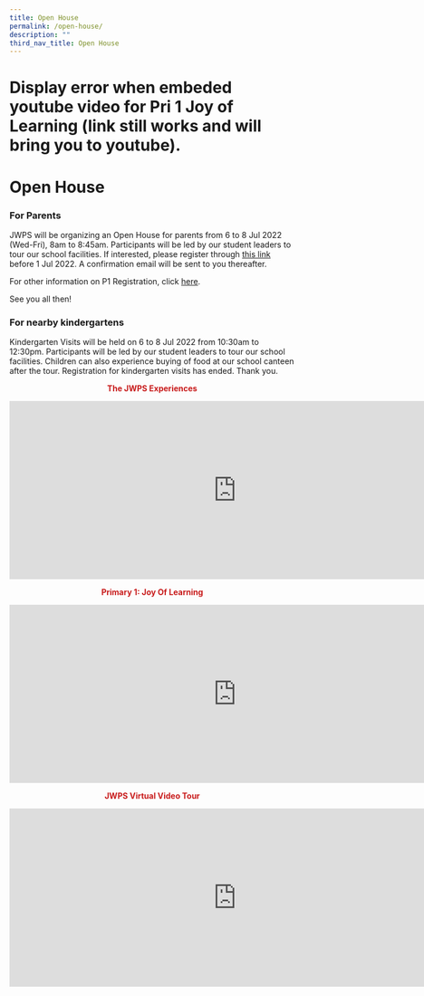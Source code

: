 ```yaml
---
title: Open House
permalink: /open-house/
description: ""
third_nav_title: Open House
---
```




# Display error when embeded youtube video for Pri 1 Joy of Learning (link still works and will bring you to youtube).
# Open House

### **For Parents**

JWPS will be organizing an Open House for parents from 6 to 8 Jul 2022 (Wed-Fri), 8am to 8:45am. Participants will be led by our student leaders to tour our school facilities. If interested, please register through <a href="https://go.gov.sg/jwpsoh2022" target = "_blank">this link</a> before 1 Jul 2022. A confirmation email will be sent to you thereafter.

For other information on P1 Registration, click [here](/admission-and-forms/primary-1-registration).  

See you all then!

### **For nearby kindergartens**  
  
Kindergarten Visits will be held on 6 to 8 Jul 2022 from 10:30am to 12:30pm. Participants will be led by our student leaders to tour our school facilities. Children can also experience buying of food at our school canteen after the tour. Registration for kindergarten visits has ended. Thank you.

<p style = "text-align: center"> <span style = "color: #c81b1b"> <b>The JWPS Experiences</b> </span></p>

<iframe width="800" height="315" src="https://www.youtube.com/embed/A2XGJEKeQ4g" title="YouTube video player" frameborder="0" allow="accelerometer; autoplay; clipboard-write; encrypted-media; gyroscope; picture-in-picture" allowfullscreen></iframe>

<p style = "text-align: center"> <span style = "color: #c81b1b"> <b>Primary 1: Joy Of Learning</b> </span></p>

<iframe width="800" height="315" src="https://www.youtube.com/embed/rx39dVngVOM" title="YouTube video player" frameborder="0" allow="accelerometer; autoplay; clipboard-write; encrypted-media; gyroscope; picture-in-picture" allowfullscreen></iframe>

<p style = "text-align: center"> <span style = "color: #c81b1b"> <b>JWPS Virtual Video Tour</b> </span></p>

<iframe width="800" height="315" src="https://www.youtube.com/embed/VOuRte8KmtY" title="YouTube video player" frameborder="0" allow="accelerometer; autoplay; clipboard-write; encrypted-media; gyroscope; picture-in-picture" allowfullscreen></iframe>